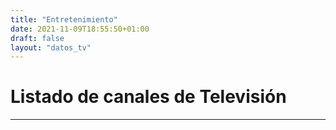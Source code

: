 ```yaml
---
title: "Entretenimiento"
date: 2021-11-09T18:55:50+01:00
draft: false
layout: "datos_tv"
---
```


# Listado de canales de Televisión
****